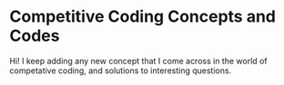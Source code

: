 # Competitive Coding Concepts and Codes
Hi! I keep adding any new concept that I come across in the world of competative coding, and solutions to interesting questions. 

